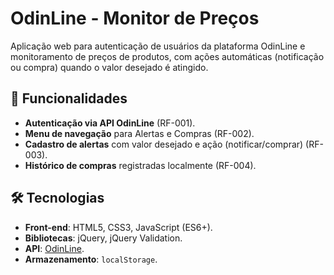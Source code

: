 # OdinLine - Monitor de Preços

Aplicação web para autenticação de usuários da plataforma OdinLine e monitoramento de preços de produtos, com ações automáticas (notificação ou compra) quando o valor desejado é atingido.

## 🔧 Funcionalidades
- **Autenticação via API OdinLine** (RF-001).  
- **Menu de navegação** para Alertas e Compras (RF-002).  
- **Cadastro de alertas** com valor desejado e ação (notificar/comprar) (RF-003).  
- **Histórico de compras** registradas localmente (RF-004).  

## 🛠️ Tecnologias
- **Front-end**: HTML5, CSS3, JavaScript (ES6+).  
- **Bibliotecas**: jQuery, jQuery Validation.  
- **API**: [OdinLine](https://api-odinline.odiloncorrea.com).  
- **Armazenamento**: `localStorage`. 